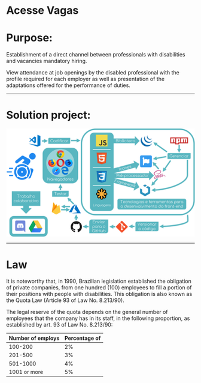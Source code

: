 # Acesse Vagas 

# Purpose:

Establishment of a direct channel between
professionals with disabilities and vacancies mandatory hiring.

View attendance at job openings by the disabled professional with the profile required for each employer as well as presentation of the adaptations offered for the performance of duties.
<br>
___

# Solution project: 

![](assets/img/projeto_de_solucao.png)

___

# Law

It is noteworthy that, in 1990, Brazilian legislation established the obligation of private companies, from one hundred (100) employees to fill a portion of their positions with people with disabilities. This obligation is also known as the Quota Law (Article 93 of Law No. 8.213/90). 

The legal reserve of the quota depends on the general number of employees that the company has in its staff, in the following proportion, as established by art. 93 of Law No. 8.213/90:

| Number of employs | Percentage of |
| ----------------- | ------------- |
| 100-200           | 2%            |
| 201-500           | 3%            |
| 501-1000          | 4%            |
| 1001 or more      | 5%            |

